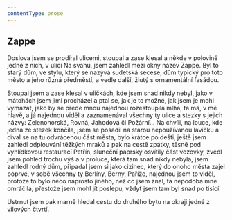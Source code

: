 ```yaml
---
contentType: prose
---
```


## Zappe

Doslova jsem se prodíral ulicemi, stoupal a zase klesal a někde v polovině jedné z nich, v ulici Na svahu, jsem zahlédl mezi okny název Zappe. Byl to starý dům, ve stylu, který se nazývá sudetská secese, dům typický pro toto město a jeho různá předměstí, a vedle další, žlutý s ornamentální fasádou.

Stoupal jsem a zase klesal v uličkách, kde jsem snad nikdy nebyl, jako v mátohách jsem jimi procházel a ptal se, jak je to možné, jak jsem je mohl vymazat, jako by se přede mnou najednou rozestoupila mlha, ta má, v mé hlavě, a já najednou viděl a zaznamenával všechny ty ulice a stezky s jejich názvy: Zelenohorská, Rovná, Jahodová či Požární… Na chvíli, na louce, kde jedna ze stezek končila, jsem se posadil na starou nepoužívanou lavičku a díval se na tu odvrácenou část města, bylo krátce po dešti, ještě jsem zahlédl odplouvání těžkých mraků a pak na cestě zpátky, těsně pod vyhlídkovou restaurací Petřín, sluneční paprsky osvítily část vozovky, zvedl jsem pohled trochu výš a v proluce, která tam snad nikdy nebyla, jsem zahlédl rodný dům, připadal jsem si jako cizinec, který do onoho města zajel poprvé, v sobě všechny ty Berlíny, Berny, Paříže, najednou jsem to viděl, protože to bylo něco naprosto jiného, než co jsem znal, ta nepodoba mne omráčila, přestože jsem mohl jít poslepu, vždyť jsem tam byl snad po tisící.

Ustrnut jsem pak marně hledal cestu do druhého bytu na okraji jedné z vilových čtvrtí.
